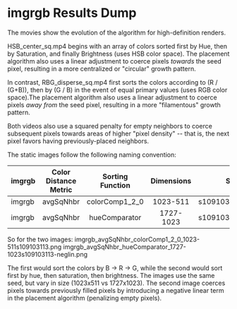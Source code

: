 imgrgb Results Dump
==================

The movies show the evolution of the algorithm for high-definition renders.

HSB_center_sq.mp4 begins with an array of colors sorted first by Hue, then by Saturation, and finally Brightness (uses HSB color space). The placement algorithm also uses a linear adjustment to coerce pixels _towards_ the seed pixel, resulting in a more centralized or "circular" growth pattern.

In contrast, RBG_disperse_sq.mp4 first sorts the colors according to (R / (G+B)), then by (G / B) in the event of equal primary values (uses RGB color space).The placement algorithm also uses a linear adjustment to coerce pixels _away from_ the seed pixel, resulting in a more "filamentous" growth pattern.

Both videos also use a squared penalty for empty neighbors to coerce subsequent pixels towards areas of higher "pixel density" -- that is, the next pixel favors having previously-placed neighbors.


The static images follow the following naming convention:

|imgrgb|Color Distance Metric|Sorting Function|Dimensions|Seed|Additional Weights|
|:------|:---------------------:|:----------------:|:----------:|----:|------------------:|
|imgrgb|  avgSqNhbr  |colorComp1_2_0|1023-511|s109103113|.png|
|imgrgb|  avgSqNhbr  |hueComparator|1727-1023|s109103113|-neglin.png|

So for the two images:
imgrgb_avgSqNhbr_colorComp1_2_0_1023-511s109103113.png
imgrgb_avgSqNhbr_hueComparator_1727-1023s109103113-neglin.png

The first would sort the colors by B -> R -> G, while the second would sort first by hue, then saturation, then brightness. The images use the same seed, but vary in size (1023x511 vs 1727x1023). The second image coerces pixels towards previously filled pixels by introducing a negative linear term in the placement algorithm (penalizing empty pixels).





